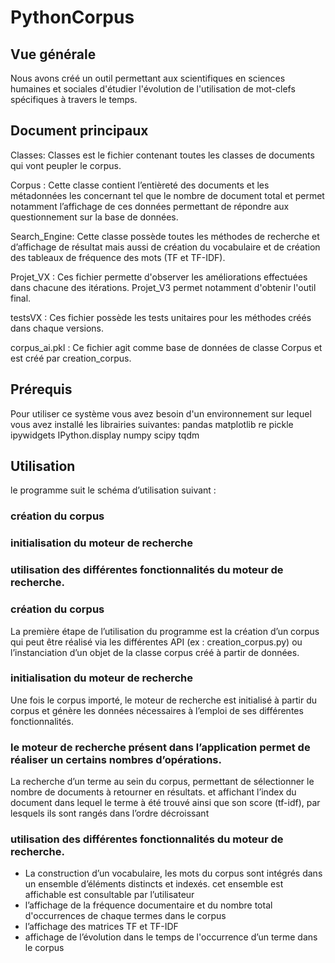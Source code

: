 # PythonCorpus

## Vue générale

Nous avons créé un outil permettant aux scientifiques en sciences humaines et sociales d'étudier l'évolution de l'utilisation de mot-clefs spécifiques à travers le temps.

## Document principaux

Classes: Classes est le fichier contenant toutes les classes de documents qui vont peupler le corpus.

Corpus : Cette classe contient l’entièreté des documents et les métadonnées les concernant tel que le nombre de document total et permet notamment l’affichage de ces données permettant de  répondre aux questionnement sur la base de données.

Search_Engine: Cette classe possède toutes les méthodes de recherche et d’affichage de résultat mais aussi de création du vocabulaire et de création des tableaux de fréquence des mots (TF et TF-IDF).

Projet_VX : Ces fichier permette d'observer les améliorations effectuées dans chacune des itérations. Projet_V3 permet notamment d'obtenir l'outil final.

testsVX : Ces fichier possède les tests unitaires pour les méthodes créés dans chaque versions.

corpus_ai.pkl : Ce fichier agit comme base de données de classe Corpus et est créé par creation_corpus.

## Prérequis

Pour utiliser ce système vous avez besoin d'un environnement sur lequel vous avez installé les librairies suivantes:
    pandas
    matplotlib
    re
    pickle
    ipywidgets
    IPython.display
    numpy
    scipy
    tqdm

## Utilisation

le programme suit le schéma d’utilisation suivant : 
### création du corpus
### initialisation du moteur de recherche
### utilisation des différentes fonctionnalités du moteur de recherche.


### création du corpus
  La première étape de l’utilisation du programme est la création d’un corpus qui peut être réalisé via les différentes API (ex : creation_corpus.py) ou     
  l’instanciation d’un objet de la classe corpus créé à partir de données.

### initialisation du moteur de recherche
  Une fois le corpus importé, le moteur de recherche est initialisé à partir du corpus et génère les données nécessaires à l’emploi de ses différentes 
  fonctionnalités.

### le moteur de recherche présent dans l’application permet de réaliser un certains nombres d’opérations.
  La recherche d’un terme au sein du corpus, permettant de sélectionner le nombre de documents à retourner en résultats. et affichant l’index du document dans     lequel le terme à été trouvé ainsi que son score (tf-idf), par lesquels ils sont rangés dans l’ordre décroissant 

### utilisation des différentes fonctionnalités du moteur de recherche.

- La construction d’un vocabulaire, les mots du corpus sont intégrés dans un ensemble d’éléments distincts et indexés. cet ensemble est affichable est consultable par l’utilisateur
- l’affichage de la fréquence documentaire  et du nombre total d'occurrences de chaque termes dans le corpus
- l’affichage des matrices TF et TF-IDF
- affichage de l’évolution dans le temps de l'occurrence d’un terme dans le corpus

